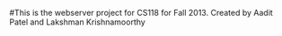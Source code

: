 #This is the webserver project for CS118 for Fall 2013. Created by Aadit Patel and Lakshman Krishnamoorthy
